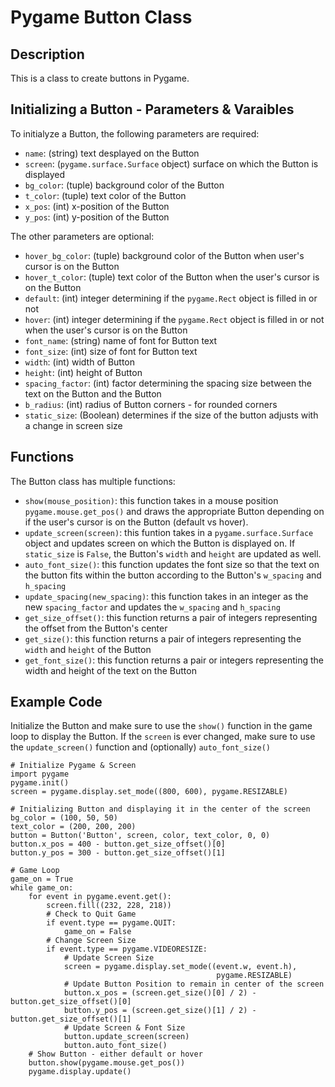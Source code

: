 # Pygame Button Class
## Description
This is a class to create buttons in Pygame.

## Initializing a Button - Parameters & Varaibles
To initialyze a Button, the following parameters are required:
- `name`: (string) text desplayed on the Button
- `screen`: (`pygame.surface.Surface` object) surface on which the Button is displayed
- `bg_color`: (tuple) background color of the Button
- `t_color`: (tuple) text color of the Button
- `x_pos`: (int) x-position of the Button
- `y_pos`: (int) y-position of the Button

The other parameters are optional:
- `hover_bg_color`: (tuple) background color of the Button when user's cursor is on the Button
- `hover_t_color`: (tuple) text color of the Button when the user's cursor is on the Button
- `default`: (int) integer determining if the `pygame.Rect` object is filled in or not
- `hover`: (int) integer determining if the `pygame.Rect` object is filled in or not when the user's cursor is on the Button
- `font_name`: (string) name of font for Button text
- `font_size`: (int) size of font for Button text
- `width`: (int) width of Button
- `height`: (int) height of Button
- `spacing_factor`: (int) factor determining the spacing size between the text on the Button and the Button
- `b_radius`: (int) radius of Button corners - for rounded corners
- `static_size`: (Boolean) determines if the size of the button adjusts with a change in screen size

## Functions
The Button class has multiple functions:
- `show(mouse_position)`: this function takes in a mouse position `pygame.mouse.get_pos()` and draws the appropriate Button depending on if the user's cursor is on the Button (default vs hover).
- `update_screen(screen)`: this funtion takes in a `pygame.surface.Surface` object and updates screen on which the Button is displayed on. If `static_size` is `False`, the Button's `width` and `height` are updated as well.
- `auto_font_size()`: this function updates the font size so that the text on the button fits within the button according to the Button's `w_spacing` and `h_spacing`
- `update_spacing(new_spacing)`: this function takes in an integer as the new `spacing_factor` and updates the `w_spacing` and `h_spacing`
- `get_size_offset()`: this function returns a pair of integers representing the offset from the Button's center
- `get_size()`: this function returns a pair of integers representing the `width` and `height` of the Button
- `get_font_size()`: this function returns a pair or integers representing the width and height of the text on the Button

## Example Code
Initialize the Button and make sure to use the `show()` function in the game loop to display the Button. 
If the `screen` is ever changed, make sure to use the `update_screen()` function and (optionally) `auto_font_size()`

```
# Initialize Pygame & Screen
import pygame
pygame.init()
screen = pygame.display.set_mode((800, 600), pygame.RESIZABLE)

# Initializing Button and displaying it in the center of the screen
bg_color = (100, 50, 50)
text_color = (200, 200, 200)
button = Button('Button', screen, color, text_color, 0, 0)
button.x_pos = 400 - button.get_size_offset()[0]
button.y_pos = 300 - button.get_size_offset()[1]

# Game Loop
game_on = True
while game_on:
    for event in pygame.event.get():
        screen.fill((232, 228, 218))
        # Check to Quit Game 
        if event.type == pygame.QUIT:
            game_on = False
        # Change Screen Size
        if event.type == pygame.VIDEORESIZE:
            # Update Screen Size
            screen = pygame.display.set_mode((event.w, event.h),
                                              pygame.RESIZABLE)
            # Update Button Position to remain in center of the screen
            button.x_pos = (screen.get_size()[0] / 2) - button.get_size_offset()[0]
            button.y_pos = (screen.get_size()[1] / 2) - button.get_size_offset()[1]
            # Update Screen & Font Size
            button.update_screen(screen)
            button.auto_font_size()
    # Show Button - either default or hover
    button.show(pygame.mouse.get_pos())
    pygame.display.update()
```
